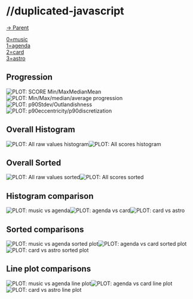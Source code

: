 
# //duplicated-javascript

[→ Parent](..)

[0=music](samples/music)  
[1=agenda](samples/agenda)  
[2=card](samples/card)  
[3=astro](samples/astro)  

## Progression

![PLOT: SCORE Min/MaxMedianMean](./progression/score.svg)![PLOT: Min/Max/median/average progression](./progression/value.svg)![PLOT: p90Stdev/Outlandishness](./progression/stddev.svg)![PLOT: p90eccentricity/p90discretization](./progression/eccentricity.svg)
## Overall Histogram

![PLOT: All raw values histogram](./comparison/histogram/all_raw.svg)![PLOT: All scores histogram](./comparison/histogram/all_score.svg)
## Overall Sorted

![PLOT: All raw values sorted](./comparison/sorted/all_raw.svg)![PLOT: All scores sorted](./comparison/sorted/all_score.svg)
## Histogram comparison

![PLOT: music vs agenda](./comparison/histogram/0_vs_1.svg)![PLOT: agenda vs card](./comparison/histogram/1_vs_2.svg)![PLOT: card vs astro](./comparison/histogram/2_vs_3.svg)
## Sorted comparisons

![PLOT: music vs agenda sorted plot](./comparison/sorted/0_vs_1.svg)![PLOT: agenda vs card sorted plot](./comparison/sorted/1_vs_2.svg)![PLOT: card vs astro sorted plot](./comparison/sorted/2_vs_3.svg)
## Line plot comparisons

![PLOT: music vs agenda line plot](./comparison/line/0_vs_1.svg)![PLOT: agenda vs card line plot](./comparison/line/1_vs_2.svg)![PLOT: card vs astro line plot](./comparison/line/2_vs_3.svg)